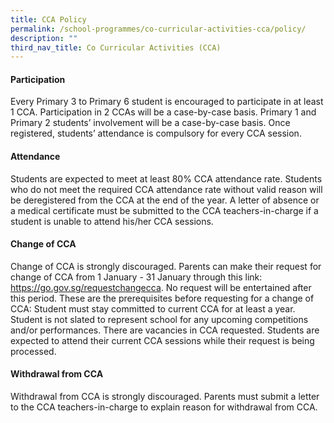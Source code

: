 ```yaml
---
title: CCA Policy
permalink: /school-programmes/co-curricular-activities-cca/policy/
description: ""
third_nav_title: Co Curricular Activities (CCA)
---
```

#### Participation
Every Primary 3 to Primary 6 student is encouraged to participate in at least 1 CCA.
Participation in 2 CCAs will be a case-by-case basis.
Primary 1 and Primary 2 students’ involvement will be a case-by-case basis.
Once registered, students’ attendance is compulsory for every CCA session.


#### Attendance 
Students are expected to meet at least 80% CCA attendance rate.
Students who do not meet the required CCA attendance rate without valid reason will be deregistered from the CCA at the end of the year.
A letter of absence or a medical certificate must be submitted to the CCA teachers-in-charge if a student is unable to attend his/her CCA sessions.


#### Change of CCA
Change of CCA is strongly discouraged. 
Parents can make their request for change of CCA from 1 January - 31 January through this link: https://go.gov.sg/requestchangecca. No request will be entertained after this period.
These are the prerequisites before requesting for a change of CCA:
Student must stay committed to current CCA for at least a year.
Student is not slated to represent school for any upcoming competitions and/or performances.
There are vacancies in CCA requested.
Students are expected to attend their current CCA sessions while their request is being processed.


#### Withdrawal from CCA
Withdrawal from CCA is strongly discouraged. 
Parents must submit a letter to the CCA teachers-in-charge to explain reason for withdrawal from CCA.